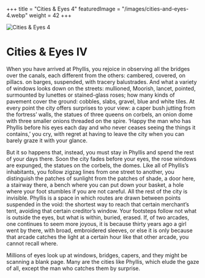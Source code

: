 +++
title = "Cities & Eyes 4"
featuredImage = "/images/cities-and-eyes-4.webp"
weight = 42
+++

![Cities & Eyes 4](/images/cities-and-eyes-4.webp)

# Cities & Eyes IV

When you have arrived at Phyllis, you rejoice in observing all the bridges over the canals, each different from the others: cambered, covered, on pillacs. on barges, suspended, with tracery balustrades. And what a variety of windows looks down on the streets: mullioned, Moorish, lancet, pointed, surmounted by lunettes or stained-glass roses; how many kinds of pavement cover the ground: cobbles, slabs, gravel, blue and white tiles. At every point the city offers surprises to your view: a caper bush jutting from the fortress’ walls, the statues of three queens on corbels, an onion dome with three smaller onions threaded on the spire. ‘Happy the man who has Phyllis before his eyes each day and who never ceases seeing the things it contains,’ you cry, with regret at having to leave the city when you can barely graze it with your glance.

But it so happens that, instead, you must stay in Phyllis and spend the rest of your days there. Soon the city fades before your eyes, the rose windows are expunged, the statues on the corbels, the domes. Like all of Phyllis’s inhabitants, you follow zigzag lines from one street to another, you distinguish the patches of sunlight from the patches of shade, a door here, a stairway there, a bench where you can put down your basket, a hole where your foot stumbles if you are not careful. All the rest of the city is invisible. Phyllis is a space in which routes are drawn between points suspended in the void: the shortest way to reach that certain merchant’s tent, avoiding that certain creditor’s window. Your footsteps follow not what is outside the eyes, but what is within, buried, erased. If, of two arcades, one continues to seem more joyous, it is because thirty years ago a girl went by there, with broad, embroidered sleeves, or else it is only because that arcade catches the light at a certain hour like that other arcade, you cannot recall where.

Millions of eyes look up at windows, bridges, capers, and they might be scanning a blank page. Many are the cities like Phyllis, which elude the gaze of all, except the man who catches them by surprise.
